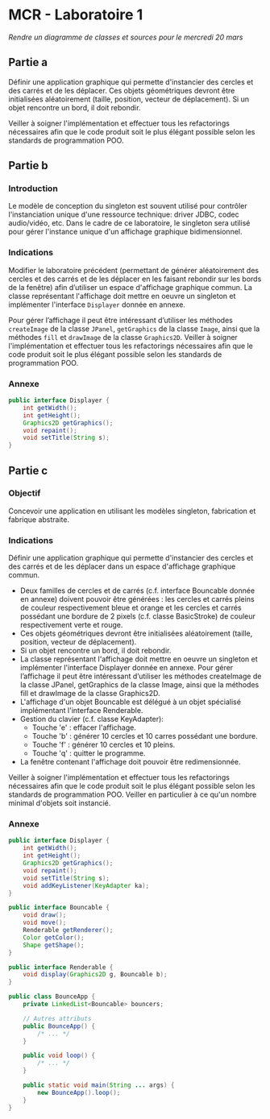 # MCR - Laboratoire 1

_Rendre un diagramme de classes et sources pour le mercredi 20 mars_

## Partie a
Définir une application graphique qui permette d'instancier des cercles et des carrés et de les déplacer. Ces objets géométriques devront être initialisées aléatoirement (taille, position, vecteur de déplacement). Si un objet rencontre un bord, il doit rebondir.

Veiller à soigner l'implémentation et effectuer tous les refactorings nécessaires afin que le code produit soit le plus élégant possible selon les standards de programmation POO.

## Partie b
### Introduction
Le modèle de conception du singleton est souvent utilisé pour contrôler l'instanciation unique d'une ressource technique: driver JDBC, codec audio/vidéo, etc. Dans le cadre de ce laboratoire, le singleton sera utilisé pour gérer l'instance unique d'un affichage graphique bidimensionnel.

### Indications
Modifier le laboratoire précédent (permettant de générer aléatoirement des cercles et des carrés et de les déplacer en les faisant rebondir sur les bords de la fenêtre) afin d’utiliser un espace d'affichage graphique commun. La classe représentant l'affichage doit mettre en oeuvre un singleton et implémenter l'interface `Displayer` donnée en annexe.

Pour gérer l’affichage il peut être intéressant d’utiliser les méthodes `createImage` de la classe `JPanel`, `getGraphics` de la classe `Image`, ainsi que la méthodes `fill` et `drawImage` de la classe `Graphics2D`. Veiller à soigner l'implémentation et effectuer tous les refactorings nécessaires afin que le code produit soit le plus élégant possible selon les standards de programmation POO.

### Annexe

```java
public interface Displayer {
    int getWidth();
    int getHeight();
    Graphics2D getGraphics();
    void repaint();
    void setTitle(String s);
}
```

## Partie c
### Objectif
Concevoir une application en utilisant les modèles singleton, fabrication et fabrique abstraite.

### Indications
Définir une application graphique qui permette d'instancier des cercles et des carrés et de les déplacer dans un espace d'affichage graphique commun.

- Deux familles de cercles et de carrés (c.f. interface Bouncable donnée en annexe) doivent pouvoir être
générées : les cercles et carrés pleins de couleur respectivement bleue et orange et les cercles et carrés possédant une bordure de 2 pixels (c.f. classe BasicStroke) de couleur respectivement verte et rouge.
- Ces objets géométriques devront être initialisées aléatoirement (taille, position, vecteur de déplacement).
- Si un objet rencontre un bord, il doit rebondir.
- La classe représentant l'affichage doit mettre en oeuvre un singleton et implémenter l'interface Displayer donnée en annexe. Pour gérer l’affichage il peut être intéressant d’utiliser les méthodes createImage de la classe JPanel, getGraphics de la classe Image, ainsi que la méthodes fill et drawImage de la classe Graphics2D.
- L'affichage d'un objet Bouncable est délégué à un objet spécialisé implémentant l'interface Renderable.
- Gestion du clavier (c.f. classe KeyAdapter):
    - Touche 'e' : effacer l'affichage.
    - Touche 'b' : générer 10 cercles et 10 carres possédant une bordure.
    - Touche 'f' : générer 10 cercles et 10 pleins.
    - Touche 'q' : quitter le programme.
- La fenêtre contenant l'affichage doit pouvoir être redimensionnée.

Veiller à soigner l'implémentation et effectuer tous les refactorings nécessaires afin que le code produit soit le plus élégant possible selon les standards de programmation POO. Veiller en particulier à ce qu'un nombre minimal d'objets soit instancié.

### Annexe
```java
public interface Displayer {
    int getWidth();
    int getHeight();
    Graphics2D getGraphics();
    void repaint();
    void setTitle(String s);
    void addKeyListener(KeyAdapter ka);
}

public interface Bouncable {
    void draw();
    void move();
    Renderable getRenderer();
    Color getColor();
    Shape getShape();
}

public interface Renderable {
    void display(Graphics2D g, Bouncable b);
}

public class BounceApp {
    private LinkedList<Bouncable> bouncers;

    // Autres attributs
    public BounceApp() {
        /* ... */
    }

    public void loop() {
        /* ... */
    }

    public static void main(String ... args) {
        new BounceApp().loop();
    }
}
```
